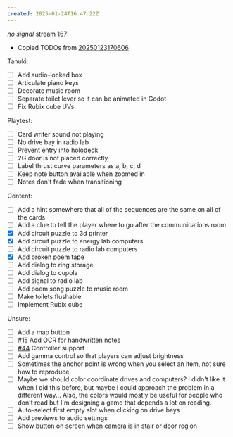 ```yaml
---
created: 2025-01-24T16:47:22Z
---
```


_no signal_ stream 167:
- Copied TODOs from [20250123170606](20250123170606.md)

Tanuki:
- [ ] Add audio-locked box
- [ ] Articulate piano keys
- [ ] Decorate music room
- [ ] Separate toilet lever so it can be animated in Godot
- [ ] Fix Rubix cube UVs

Playtest:
- [ ] Card writer sound not playing
- [ ] No drive bay in radio lab
- [ ] Prevent entry into holodeck
- [ ] 2G door is not placed correctly
- [ ] Label thrust curve parameters as a, b, c, d
- [ ] Keep note button available when zoomed in
- [ ] Notes don't fade when transitioning

Content:
- [ ] Add a hint somewhere that all of the sequences are the same on all of the cards
- [ ] Add a clue to tell the player where to go after the communications room
- [x] Add circuit puzzle to 3d printer
- [x] Add circuit puzzle to energy lab computers
- [ ] Add circuit puzzle to radio lab computers
- [x] Add broken poem tape
- [ ] Add dialog to ring storage
- [ ] Add dialog to cupola
- [ ] Add signal to radio lab
- [ ] Add poem song puzzle to music room
- [ ] Make toilets flushable
- [ ] Implement Rubix cube

Unsure:
- [ ] Add a map button
- [ ] [#15](https://gitea.arcturuscollective.com/exodrifter/lost-contact/issues/15) Add OCR for handwritten notes
- [ ] [#44](https://gitea.arcturuscollective.com/exodrifter/lost-contact/issues/44) Controller support
- [ ] Add gamma control so that players can adjust brightness
- [ ] Sometimes the anchor point is wrong when you select an item, not sure how to reproduce.
- [ ] Maybe we should color coordinate drives and computers? I didn't like it when I did this before, but maybe I could approach the problem in a different way... Also, the colors would mostly be useful for people who don't read but I'm designing a game that depends a lot on reading.
- [ ] Auto-select first empty slot when clicking on drive bays
- [ ] Add previews to audio settings
- [ ] Show button on screen when camera is in stair or door region
